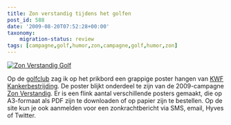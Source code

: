 ```yaml
---
title: Zon verstandig tijdens het golfen
post_id: 588
date: '2009-08-20T07:52:28+00:00'
taxonomy:
    migration-status: review
tags: [campagne,golf,humor,zon,campagne,golf,humor,zon]
---
```

[![Zon Verstandig Golf](/wp-content/uploads/2009/08/zon-verstandig-golf.jpg "Zon Verstandig Golf")](http://www.zonverstandig.nl/)

Op de [golfclub](http://www.golfclubcromstrijen.nl) zag ik op het prikbord een grappige poster hangen van [KWF Kankerbestrijding](http://www.kwfkankerbestrijding.nl). De poster blijkt onderdeel te zijn van de 2009-campagne [Zon Verstandig](http://www.zonverstandig.nl/). Er is een flink aantal verschillende posters gemaakt, die op A3-formaat als PDF zijn te downloaden of op papier zijn te bestellen. Op de site kun je ook aanmelden voor een zonkrachtbericht via SMS, email, Hyves of Twitter.